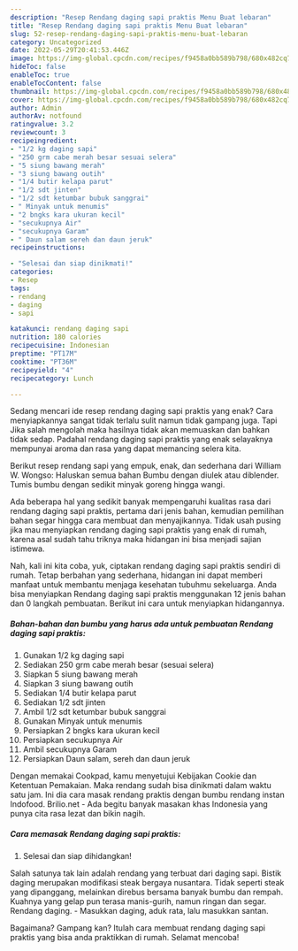 ```yaml
---
description: "Resep Rendang daging sapi praktis Menu Buat lebaran"
title: "Resep Rendang daging sapi praktis Menu Buat lebaran"
slug: 52-resep-rendang-daging-sapi-praktis-menu-buat-lebaran
category: Uncategorized
date: 2022-05-29T20:41:53.446Z
image: https://img-global.cpcdn.com/recipes/f9458a0bb589b798/680x482cq70/rendang-daging-sapi-praktis-foto-resep-utama.jpg
hideToc: false
enableToc: true
enableTocContent: false
thumbnail: https://img-global.cpcdn.com/recipes/f9458a0bb589b798/680x482cq70/rendang-daging-sapi-praktis-foto-resep-utama.jpg
cover: https://img-global.cpcdn.com/recipes/f9458a0bb589b798/680x482cq70/rendang-daging-sapi-praktis-foto-resep-utama.jpg
author: Admin
authorAv: notfound
ratingvalue: 3.2
reviewcount: 3
recipeingredient:
- "1/2 kg daging sapi"
- "250 grm cabe merah besar sesuai selera"
- "5 siung bawang merah"
- "3 siung bawang outih"
- "1/4 butir kelapa parut"
- "1/2 sdt jinten"
- "1/2 sdt ketumbar bubuk sanggrai"
- " Minyak untuk menumis"
- "2 bngks kara ukuran kecil"
- "secukupnya Air"
- "secukupnya Garam"
- " Daun salam sereh dan daun jeruk"
recipeinstructions:

- "Selesai dan siap dinikmati!"
categories:
- Resep
tags:
- rendang
- daging
- sapi

katakunci: rendang daging sapi 
nutrition: 180 calories
recipecuisine: Indonesian
preptime: "PT17M"
cooktime: "PT36M"
recipeyield: "4"
recipecategory: Lunch

---
```



Sedang mencari ide resep rendang daging sapi praktis yang enak? Cara menyiapkannya sangat tidak terlalu sulit namun tidak gampang juga. Tapi Jika salah mengolah maka hasilnya tidak akan memuaskan dan bahkan tidak sedap. Padahal rendang daging sapi praktis yang enak selayaknya mempunyai aroma dan rasa yang dapat memancing selera kita.


Berikut resep rendang sapi yang empuk, enak, dan sederhana dari William W. Wongso: Haluskan semua bahan Bumbu dengan diulek atau diblender. Tumis bumbu dengan sedikit minyak goreng hingga wangi.

Ada beberapa hal yang sedikit banyak mempengaruhi kualitas rasa dari rendang daging sapi praktis, pertama dari jenis bahan, kemudian pemilihan bahan segar hingga cara membuat dan menyajikannya. Tidak usah pusing jika mau menyiapkan rendang daging sapi praktis yang enak di rumah, karena asal sudah tahu triknya maka hidangan ini bisa menjadi sajian istimewa.


Nah, kali ini kita coba, yuk, ciptakan rendang daging sapi praktis sendiri di rumah. Tetap berbahan yang sederhana, hidangan ini dapat memberi manfaat untuk membantu menjaga kesehatan tubuhmu sekeluarga. Anda bisa menyiapkan Rendang daging sapi praktis menggunakan 12 jenis bahan dan 0 langkah pembuatan. Berikut ini cara untuk menyiapkan hidangannya.

<!--inarticleads1-->

##### Bahan-bahan dan bumbu yang harus ada untuk pembuatan Rendang daging sapi praktis:

1. Gunakan 1/2 kg daging sapi
1. Sediakan 250 grm cabe merah besar (sesuai selera)
1. Siapkan 5 siung bawang merah
1. Siapkan 3 siung bawang outih
1. Sediakan 1/4 butir kelapa parut
1. Sediakan 1/2 sdt jinten
1. Ambil 1/2 sdt ketumbar bubuk sanggrai
1. Gunakan  Minyak untuk menumis
1. Persiapkan 2 bngks kara ukuran kecil
1. Persiapkan secukupnya Air
1. Ambil secukupnya Garam
1. Persiapkan  Daun salam, sereh dan daun jeruk


Dengan memakai Cookpad, kamu menyetujui Kebijakan Cookie dan Ketentuan Pemakaian. Maka rendang sudah bisa dinikmati dalam waktu satu jam. Ini dia cara masak rendang praktis dengan bumbu rendang instan Indofood. Brilio.net - Ada begitu banyak masakan khas Indonesia yang punya cita rasa lezat dan bikin nagih. 

<!--inarticleads2-->

##### Cara memasak Rendang daging sapi praktis:


1. Selesai dan siap dihidangkan!

Salah satunya tak lain adalah rendang yang terbuat dari daging sapi. Bistik daging merupakan modifikasi steak bergaya nusantara. Tidak seperti steak yang dipanggang, melainkan direbus bersama banyak bumbu dan rempah. Kuahnya yang gelap pun terasa manis-gurih, namun ringan dan segar. Rendang daging. - Masukkan daging, aduk rata, lalu masukkan santan. 

Bagaimana? Gampang kan? Itulah cara membuat rendang daging sapi praktis yang bisa anda praktikkan di rumah. Selamat mencoba!
